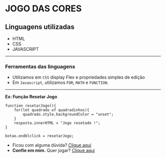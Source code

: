 # JOGO DAS CORES

## Linguagens utilizadas
- HTML
- CSS
- JAVASCRIPT
---
### Ferramentas das linguagens 

- Utilizamos em `CSS` display Flex e propriedades simples de edição
- Em `Javascript`, utilizamos `FOR`, `MATH` e `FUNCTION`.
---
**Ex: Função Resetar Jogo**
~~~
function resetarJogo(){
    for(let quadrado of quadradinhos){
        quadrado.style.backgroundColor = "unset";
    }
    resposta.innerHTML = "Jogo resetado !";
}

botao.ondblclick = resetarJogo;
~~~

- Ficou com alguma dúvida? [Clique aqui](https://lmgtfy.com/?q=Como+abrir+uma+pasta+no+terminal+do+linux)
- **Confie em mim.** Quer jogar? [Clique aqui](https://caieiras-tech.github.io/404-jogo-cores/)